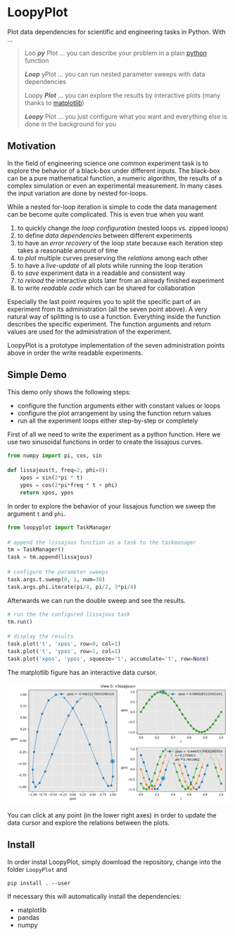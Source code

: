 LoopyPlot
=========

Plot data dependencies for scientific and engineering tasks in Python. With ...

> Loo **_py_** Plot ... you can describe your problem in a plain
> [python](https://www.python.org) function
>
> **_Loop_** yPlot ... you can run nested parameter sweeps with data
> dependencies
>
> Loopy **_Plot_** ... you can explore the results by interactive plots
> (many thanks to [matplotlib](https://matplotlib.org/))
>
> **_Loopy_** Plot ... you just configure what you want and everything
> else is done in the background for you


Motivation
----------

In the field of engineering science one common experiment task is to
explore the behavior of a black-box under different inputs. The
black-box can be a pure mathematical function, a numeric algorithm,
the results of a complex simulation or even an experimental measurement.
In many cases the input variation are done by nested for-loops.

While a nested for-loop iteration is simple to code the data management
can be become quite complicated. This is even true when you want

1.  to quickly change the *loop configuration* (nested loops vs. zipped
  loops)
2.  to define *data dependencies* between different experiments
3.  to have an *error recovery* of the loop state because each
  iteration step takes a reasonable amount of time
4.  to *plot* multiple curves preserving the *relations* among each other
5.  to have a *live-update* of all plots while running the loop iteration
6.  to *save* experiment data in a readable and consistent way
7.  to *reload* the interactive plots later from an already finished
   experiment
8.  to write *readable code* which can be shared for collaboration

Especially the last point requires you to split the specific part of
an experiment from its administration (all the seven point above). A very
natural way of splitting is to use a function. Everything inside the
function describes the specific experiment. The function arguments and
return values are used for the administration of the experiment.

LoopyPlot is a prototype implementation of the seven administration
points above in order the write readable experiments.


Simple Demo
-----------

This demo only shows the following steps:

* configure the function arguments either with constant values or loops
* configure the plot arrangement by using the function return values
* run all the experiment loops either step-by-step or completely

First of all we need to write the experiment as a python function.
Here we use two sinusoidal functions in order to create the lissajous
curves.

```python
from numpy import pi, cos, sin

def lissajous(t, freq=2, phi=0):
    xpos = sin(2*pi * t)
    ypos = cos(2*pi*freq * t + phi)
    return xpos, ypos
```

In order to explore the behavior of your lissajous function we
sweep the argument `t` and `phi`.

```python
from loopyplot import TaskManager

# append the lissajous function as a task to the taskmanager
tm = TaskManager()
task = tm.append(lissajous)

# configure the parameter sweeps
task.args.t.sweep(0, 1, num=30)
task.args.phi.iterate(pi/4, pi/2, 3*pi/4)
```

Afterwards we can run the double sweep and see the results.


```python
# run the the configured lissajous task
tm.run()

# display the results
task.plot('t', 'xpos', row=0, col=1)
task.plot('t', 'ypos', row=1, col=1)
task.plot('xpos', 'ypos', squeeze='t', accumulate='t', row=None)
```

The matplotlib figure has an interactive data cursor.

![Lissajous](./examples/lissajous.gif)

You can click at any point (in the lower right axes) in order to
update the data cursor and explore the relations between the plots.


Install
-------

In order instal LoopyPlot, simply download the repository, change into
the folder `LoopyPlot` and

    pip install . --user

If necessary this will automatically install the dependencies:

* matplotlib
* pandas
* numpy
